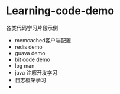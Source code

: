 # Learning-code-demo

各类代码学习片段示例

* memcached客户端配置
* redis demo
* guava demo
* bit code demo
* log man
* java 注解开发学习
* 日志框架学习
* 


